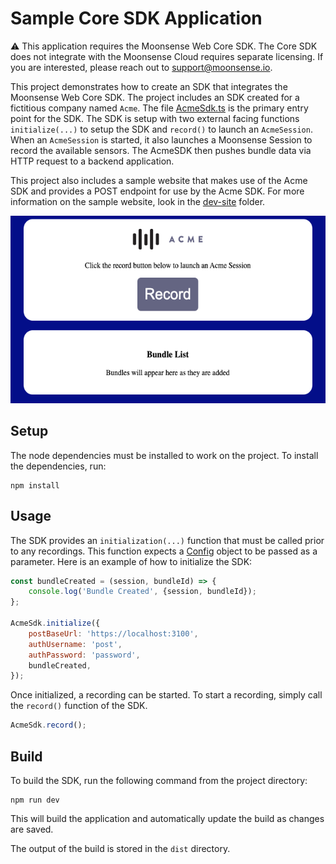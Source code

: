 # Sample Core SDK Application

:warning: This application requires the Moonsense Web Core SDK. The Core SDK does not integrate with the Moonsense Cloud requires separate licensing. If you are interested, please reach out to support@moonsense.io.

This project demonstrates how to create an SDK that integrates the Moonsense Web Core SDK. The project includes an SDK created for a fictitious company named `Acme`. The file [AcmeSdk.ts](src/AcmeSdk.ts) is the primary entry point for the SDK. The SDK is setup with two external facing functions `initialize(...)` to setup the SDK and `record()` to launch an `AcmeSession`. When an `AcmeSession` is started, it also launches a Moonsense Session to record the available sensors. The AcmeSDK then pushes bundle data via HTTP request to a backend application.

This project also includes a sample website that makes use of the Acme SDK and provides a POST endpoint for use by the Acme SDK. For more information on the sample website, look in the [dev-site](dev-site) folder.

<p align="center">
    <img height="300" src="doc-images/sample-sdk-webpage.png" />
</p>

## Setup

The node dependencies must be installed to work on the project. To install the dependencies, run:

```
npm install
```

## Usage

The SDK provides an `initialization(...)` function that must be called prior to any recordings. This function expects a [Config](src/models/Config.ts) object to be passed as a parameter. Here is an example of how to initialize the SDK:

```javascript
const bundleCreated = (session, bundleId) => {
    console.log('Bundle Created', {session, bundleId});
};

AcmeSdk.initialize({
    postBaseUrl: 'https://localhost:3100',
    authUsername: 'post',
    authPassword: 'password',
    bundleCreated,
});
```

Once initialized, a recording can be started. To start a recording, simply call the `record()` function of the SDK.

```javascript
AcmeSdk.record();
```

## Build

To build the SDK, run the following command from the project directory:

```
npm run dev
```

This will build the application and automatically update the build as changes are saved. 

The output of the build is stored in the `dist` directory.